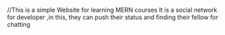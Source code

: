 //This is a simple Website for learning MERN courses 
It is a social network for developer ,in this, they can push their status and finding their fellow for chatting
